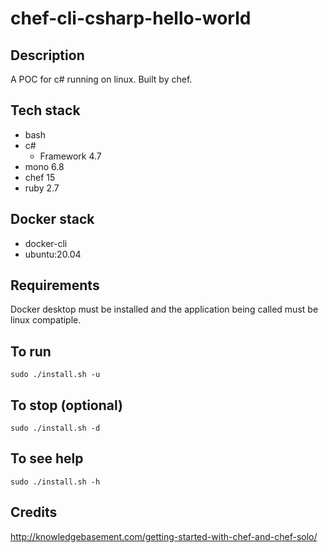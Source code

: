 # chef-cli-csharp-hello-world

## Description
A POC for c# running on linux.
Built by chef.

## Tech stack
- bash
- c#
  - Framework 4.7
- mono 6.8
- chef 15
- ruby 2.7

## Docker stack
- docker-cli
- ubuntu:20.04

## Requirements
Docker desktop must be installed and the application
being called must be linux compatiple.

## To run
`sudo ./install.sh -u`

## To stop (optional)
`sudo ./install.sh -d`

## To see help
`sudo ./install.sh -h`

## Credits
http://knowledgebasement.com/getting-started-with-chef-and-chef-solo/
